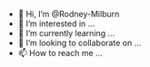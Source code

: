 - 👋 Hi, I’m @Rodney-Milburn
- 👀 I’m interested in ...
- 🌱 I’m currently learning ...
- 💞️ I’m looking to collaborate on ...
- 📫 How to reach me ...

<!---
Rodney-Milburn/Rodney-Milburn is a ✨ special ✨ repository because its `README.md` (this file) appears on your GitHub profile.
You can click the Preview link to take a look at your changes.
--->
